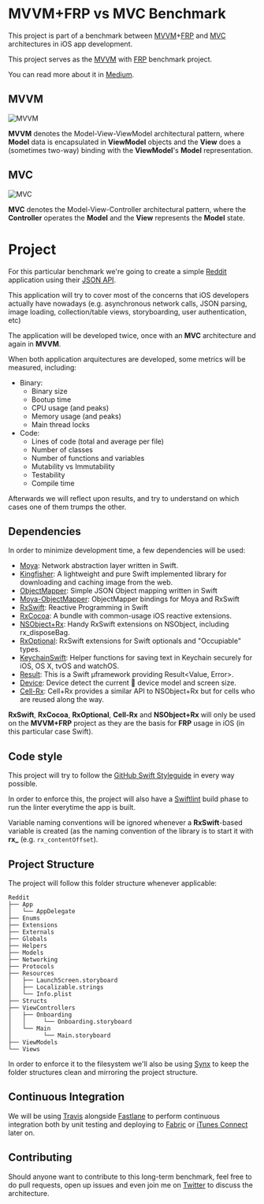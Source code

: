 MVVM+FRP vs MVC Benchmark
========================

This project is part of a benchmark between [MVVM](https://en.wikipedia.org/wiki/Model%E2%80%93view%E2%80%93viewmodel)+[FRP](https://en.wikipedia.org/wiki/Functional_reactive_programming) and [MVC](https://en.wikipedia.org/wiki/Model%E2%80%93view%E2%80%93controller) architectures in iOS app development.

This project serves as the [MVVM](https://en.wikipedia.org/wiki/Model%E2%80%93view%E2%80%93viewmodel) with [FRP](https://en.wikipedia.org/wiki/Functional_reactive_programming) benchmark project.

You can read more about it in [Medium](https://medium.com/faber-dev/mvvm-benchmark-in-an-mvc-world-part-1-dab952617395#.9nw0hx21c).

## MVVM

![MVVM](https://upload.wikimedia.org/wikipedia/commons/thumb/8/87/MVVMPattern.png/660px-MVVMPattern.png)

**MVVM** denotes the Model-View-ViewModel architectural pattern, where **Model** data is encapsulated in **ViewModel** objects and the **View** does a (sometimes two-way) binding with the **ViewModel**'s **Model** representation.

## MVC

![MVC](https://upload.wikimedia.org/wikipedia/commons/thumb/a/a0/MVC-Process.svg/500px-MVC-Process.svg.png)

**MVC** denotes the Model-View-Controller architectural pattern, where the **Controller** operates the **Model** and the **View** represents the **Model** state.

# Project

For this particular benchmark we're going to create a simple [Reddit](http://reddit.com) application using their [JSON API](https://www.reddit.com/dev/api). 

This application will try to cover most of the concerns that iOS developers actually have nowadays (e.g. asynchronous network calls, JSON parsing, image loading, collection/table views, storyboarding, user authentication, etc)

The application will be developed twice, once with an **MVC** architecture and again in **MVVM**.

When both application arquitectures are developed, some metrics will be measured, including:

- Binary:
  - Binary size
  - Bootup time
  - CPU usage (and peaks)
  - Memory usage (and peaks)
  - Main thread locks
- Code:
  - Lines of code (total and average per file)
  - Number of classes
  - Number of functions and variables
  - Mutability vs Immutability
  - Testability
  - Compile time

Afterwards we will reflect upon results, and try to understand on which cases one of them trumps the other.

## Dependencies

In order to minimize development time, a few dependencies will be used:

- [Moya](https://github.com/Moya/Moya): Network abstraction layer written in Swift.
- [Kingfisher](https://github.com/onevcat/Kingfisher): A lightweight and pure Swift implemented library for downloading and caching image from the web.
- [ObjectMapper](https://github.com/Hearst-DD/ObjectMapper): Simple JSON Object mapping written in Swift
- [Moya-ObjectMapper](https://github.com/ivanbruel/Moya-ObjectMapper): ObjectMapper bindings for Moya and RxSwift
- [RxSwift](https://github.com/ReactiveX/RxSwift): Reactive Programming in Swift
- [RxCocoa](https://github.com/ReactiveX/RxSwift/tree/master/RxCocoa/iOS): A bundle with common-usage iOS reactive extensions.
- [NSObject+Rx](https://github.com/RxSwiftCommunity/NSObject-Rx): Handy RxSwift extensions on NSObject, including rx_disposeBag.
- [RxOptional](https://github.com/RxSwiftCommunity/RxOptional): RxSwift extensions for Swift optionals and "Occupiable" types.
- [KeychainSwift](https://github.com/marketplacer/keychain-swift): Helper functions for saving text in Keychain securely for iOS, OS X, tvOS and watchOS.
- [Result](https://github.com/antitypical/Result): This is a Swift µframework providing Result<Value, Error>.
- [Device](https://github.com/Ekhoo/Device): Device detect the current  device model and screen size.
- [Cell-Rx](https://github.com/ivanbruel/Cell-Rx): Cell+Rx provides a similar API to NSObject+Rx but for cells who are reused along the way.

**RxSwift**, **RxCocoa**, **RxOptional**, **Cell-Rx** and **NSObject+Rx** will only be used on the **MVVM+FRP** project as they are the basis for **FRP** usage in iOS (in this particular case Swift).

## Code style

This project will try to follow the [GitHub Swift Styleguide](https://github.com/github/swift-style-guide) in every way possible.

In order to enforce this, the project will also have a [Swiftlint](https://github.com/realm/SwiftLint) build phase to run the linter everytime the app is built.

Variable naming conventions will be ignored whenever a **RxSwift**-based variable is created (as the naming convention of the library is to start it with **rx_** (e.g. `rx_contentOffset`).

## Project Structure

The project will follow this folder structure whenever applicable:

```
Reddit
├── App
│   └── AppDelegate
├── Enums
├── Extensions
├── Externals
├── Globals
├── Helpers
├── Models
├── Networking
├── Protocols
├── Resources
│   ├── LaunchScreen.storyboard
│   ├── Localizable.strings
│   └── Info.plist
├── Structs
├── ViewControllers
│   ├── Onboarding
│   │     └── Onboarding.storyboard
│   └── Main
│         └── Main.storyboard
├── ViewModels
└── Views
```

In order to enforce it to the filesystem we'll also be using [Synx](https://github.com/venmo/synx) to keep the folder structures clean and mirroring the project structure.

## Continuous Integration

We will be using [Travis](https://travis-ci.org/ivanbruel/MVVM-Benchmark) alongside [Fastlane](https://fastlane.tools/) to perform continuous integration both by unit testing and deploying to [Fabric](https://fabric.io) or [iTunes Connect](https://itunesconnect.apple.com) later on.

## Contributing

Should anyone want to contribute to this long-term benchmark, feel free to do pull requests, open up issues and even join me on [Twitter](https://twitter.com/ivanbruel) to discuss the architecture.
